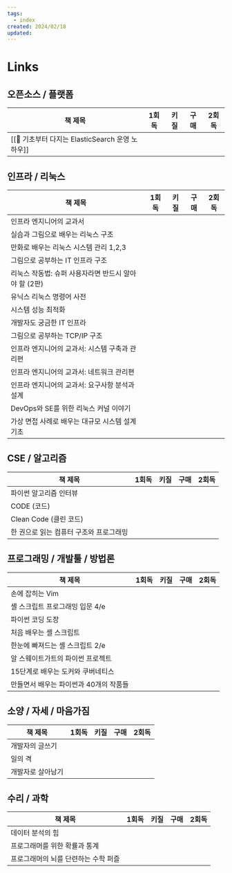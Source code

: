 ```yaml
---
tags:
  - index
created: 2024/02/18
updated:
---
```


# Links

## 오픈소스 / 플랫폼

| 책 제목                                 | 1회독 | 키질 | 구매 | 2회독 |
|--------------------------------------|-----|----|----|-----|
| [[📕 기초부터 다지는 ElasticSearch 운영 노하우]] |     |    |    |     |

## 인프라 / 리눅스

| 책 제목                             | 1회독 | 키질 | 구매 | 2회독 |
|----------------------------------|-----|----|----|-----|
| 인프라 엔지니어의 교과서                    |     |    |    |     |
| 실습과 그림으로 배우는 리눅스 구조              |     |    |    |     |
| 만화로 배우는 리눅스 시스템 관리 1,2,3         |     |    |    |     |
| 그림으로 공부하는 IT 인프라 구조              |     |    |    |     |
| 리눅스 작동법: 슈퍼 사용자라면 반드시 알아야 할 (2판) |     |    |    |     |
| 유닉스 리눅스 명령어 사전                   |     |    |    |     |
| 시스템 성능 최적화                       |     |    |    |     |
| 개발자도 궁금한 IT 인프라                  |     |    |    |     |
| 그림으로 공부하는 TCP/IP 구조              |     |    |    |     |
| 인프라 엔지니어의 교과서: 시스템 구축과 관리편       |     |    |    |     |
| 인프라 엔지니어의 교과서: 네트워크 관리편          |     |    |    |     |
| 인프라 엔지니어의 교과서: 요구사항 분석과 설계       |     |    |    |     |
| DevOps와 SE를 위한 리눅스 커널 이야기        |     |    |    |     |
| 가상 면접 사례로 배우는 대규모 시스템 설계 기초      |     |    |    |     |

## CSE / 알고리즘

| 책 제목                   | 1회독 | 키질 | 구매 | 2회독 |
|------------------------|-----|----|----|-----|
| 파이썬 알고리즘 인터뷰           |     |    |    |     |
| CODE (코드)              |     |    |    |     |
| Clean Code (클린 코드)     |     |    |    |     |
| 한 권으로 읽는 컴퓨터 구조와 프로그래밍 |     |    |    |     |

## 프로그래밍 / 개발툴 / 방법론

| 책 제목                   | 1회독 | 키질 | 구매 | 2회독 |
|------------------------|-----|----|----|-----|
| 손에 잡히는 Vim             |     |    |    |     |
| 셸 스크립트 프로그래밍 입문 4/e    |     |    |    |     |
| 파이썬 코딩 도장              |     |    |    |     |
| 처음 배우는 셸 스크립트          |     |    |    |     |
| 한눈에 빠져드는 셸 스크립트 2/e    |     |    |    |     |
| 알 스웨이트가트의 파이썬 프로젝트     |     |    |    |     |
| 15단계로 배우는 도커와 쿠버네티스    |     |    |    |     |
| 만들면서 배우는 파이썬과 40개의 작품들 |     |    |    |     |

## 소양 / 자세 / 마음가짐

| 책 제목      | 1회독 | 키질 | 구매 | 2회독 |
|-----------|-----|----|----|-----|
| 개발자의 글쓰기  |     |    |    |     |
| 일의 격      |     |    |    |     |
| 개발자로 살아남기 |     |    |    |     |

## 수리 / 과학

| 책 제목                 | 1회독 | 키질 | 구매 | 2회독 |
|----------------------|-----|----|----|-----|
| 데이터 분석의 힘            |     |    |    |     |
| 프로그래머를 위한 확률과 통계     |     |    |    |     |
| 프로그래머의 뇌를 단련하는 수학 퍼즐 |     |    |    |     |
